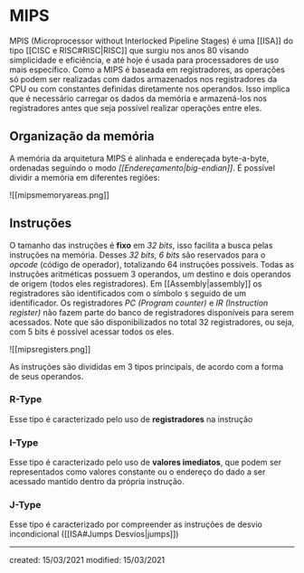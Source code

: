 # MIPS
MPIS (Microprocessor without Interlocked Pipeline Stages) é uma [[ISA]] do tipo [[CISC e RISC#RISC|RISC]] que surgiu nos anos 80 visando simplicidade e eficiência, e até hoje é usada para processadores de uso mais específico.
Como a MIPS é baseada em registradores, as operações só podem ser realizadas com dados armazenados nos registradores da CPU ou com constantes definidas diretamente nos operandos. Isso implica que é necessário carregar os dados da memória e armazená-los nos registradores antes que seja possível realizar operações entre eles.

## Organização da memória
A memória da arquitetura MIPS é alinhada e endereçada byte-a-byte, ordenadas seguindo o modo *[[Endereçamento|big-endian]]*.
É possível dividir a memória em diferentes regiões:

![[mipsmemoryareas.png]]

## Instruções
O tamanho das instruções é **fixo** em *32 bits*, isso facilita a busca pelas instruções na memória. Desses *32 bits*, *6 bits* são reservados para o *opcode* (código de operador), totalizando 64 instruções possíveis. Todas as instruções aritméticas possuem 3 operandos, um destino e dois operandos de origem (todos eles registradores).
Em [[Assembly|assembly]] os registradores são identificados com o símbolo `$` seguido de um identificador. Os registradores *PC (Program counter)* e *IR (Instruction register)* não fazem parte do banco de registradores disponíveis para serem acessados. Note que são disponibilizados no total 32 registradores, ou seja, com 5 bits é possível acessar todos os eles.

![[mipsregisters.png]]

As instruções são divididas em 3 tipos principais, de acordo com a forma de seus operandos.

### R-Type
Esse tipo é caracterizado pelo uso de **registradores** na instrução

### I-Type
Esse tipo é caracterizado pelo uso de **valores imediatos**, que podem ser representados como valores constante ou o endereço do dado a ser acessado mantido dentro da própria instrução.

### J-Type
Esse tipo é caracterizado por compreender as instruções de desvio incondicional ([[ISA#Jumps Desvios|jumps]])

---

created: 15/03/2021
modified: 15/03/2021
